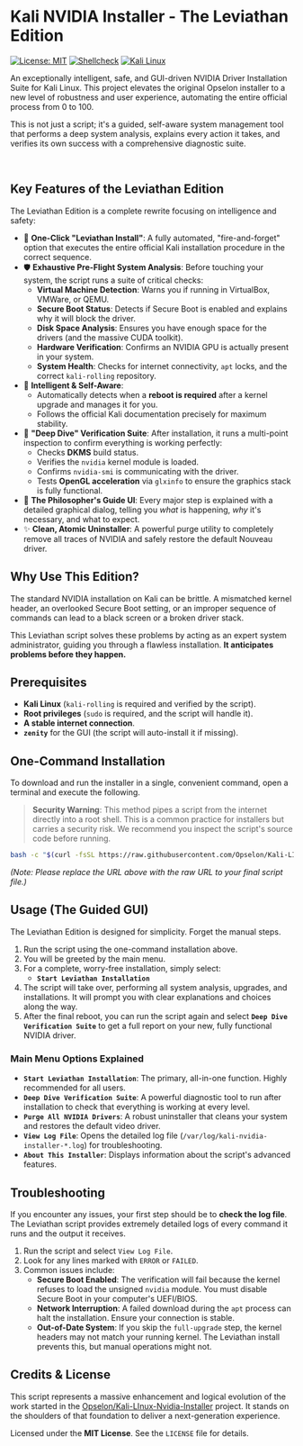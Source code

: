 # Kali NVIDIA Installer - The Leviathan Edition

[![License: MIT](https://img.shields.io/badge/License-MIT-yellow.svg)](https://opensource.org/licenses/MIT)
[![Shellcheck](https://img.shields.io/badge/Shell-Checked-green)](https://www.shellcheck.net/)
[![Kali Linux](https://img.shields.io/badge/OS-Kali_Linux-blue.svg)](https://www.kali.org/)

An exceptionally intelligent, safe, and GUI-driven NVIDIA Driver Installation Suite for Kali Linux. This project elevates the original Opselon installer to a new level of robustness and user experience, automating the entire official process from 0 to 100.

This is not just a script; it's a guided, self-aware system management tool that performs a deep system analysis, explains every action it takes, and verifies its own success with a comprehensive diagnostic suite.

<br>

## Key Features of the Leviathan Edition

The Leviathan Edition is a complete rewrite focusing on intelligence and safety:

*   🚀 **One-Click "Leviathan Install"**: A fully automated, "fire-and-forget" option that executes the entire official Kali installation procedure in the correct sequence.
*   🛡️ **Exhaustive Pre-Flight System Analysis**: Before touching your system, the script runs a suite of critical checks:
    *   **Virtual Machine Detection**: Warns you if running in VirtualBox, VMWare, or QEMU.
    *   **Secure Boot Status**: Detects if Secure Boot is enabled and explains why it will block the driver.
    *   **Disk Space Analysis**: Ensures you have enough space for the drivers (and the massive CUDA toolkit).
    *   **Hardware Verification**: Confirms an NVIDIA GPU is actually present in your system.
    *   **System Health**: Checks for internet connectivity, `apt` locks, and the correct `kali-rolling` repository.
*   🧠 **Intelligent & Self-Aware**:
    *   Automatically detects when a **reboot is required** after a kernel upgrade and manages it for you.
    *   Follows the official Kali documentation precisely for maximum stability.
*   🔎 **"Deep Dive" Verification Suite**: After installation, it runs a multi-point inspection to confirm everything is working perfectly:
    *   Checks **DKMS** build status.
    *   Verifies the `nvidia` kernel module is loaded.
    *   Confirms `nvidia-smi` is communicating with the driver.
    *   Tests **OpenGL acceleration** via `glxinfo` to ensure the graphics stack is fully functional.
*   📖 **The Philosopher's Guide UI**: Every major step is explained with a detailed graphical dialog, telling you *what* is happening, *why* it's necessary, and what to expect.
*   ✨ **Clean, Atomic Uninstaller**: A powerful purge utility to completely remove all traces of NVIDIA and safely restore the default Nouveau driver.

## Why Use This Edition?

The standard NVIDIA installation on Kali can be brittle. A mismatched kernel header, an overlooked Secure Boot setting, or an improper sequence of commands can lead to a black screen or a broken driver stack.

This Leviathan script solves these problems by acting as an expert system administrator, guiding you through a flawless installation. **It anticipates problems before they happen.**

## Prerequisites

*   **Kali Linux** (`kali-rolling` is required and verified by the script).
*   **Root privileges** (`sudo` is required, and the script will handle it).
*   **A stable internet connection**.
*   **`zenity`** for the GUI (the script will auto-install it if missing).

## One-Command Installation

To download and run the installer in a single, convenient command, open a terminal and execute the following.

> **Security Warning**: This method pipes a script from the internet directly into a root shell. This is a common practice for installers but carries a security risk. We recommend you inspect the script's source code before running.

```bash
bash -c "$(curl -fsSL https://raw.githubusercontent.com/Opselon/Kali-LInux-Nvidia-Installer/main/nvidia-installer-kali.sh)"
```
*(Note: Please replace the URL above with the raw URL to your final script file.)*

## Usage (The Guided GUI)

The Leviathan Edition is designed for simplicity. Forget the manual steps.

1.  Run the script using the one-command installation above.
2.  You will be greeted by the main menu.
3.  For a complete, worry-free installation, simply select:
    *   **`Start Leviathan Installation`**
4.  The script will take over, performing all system analysis, upgrades, and installations. It will prompt you with clear explanations and choices along the way.
5.  After the final reboot, you can run the script again and select **`Deep Dive Verification Suite`** to get a full report on your new, fully functional NVIDIA driver.

### Main Menu Options Explained

*   **`Start Leviathan Installation`**: The primary, all-in-one function. Highly recommended for all users.
*   **`Deep Dive Verification Suite`**: A powerful diagnostic tool to run after installation to check that everything is working at every level.
*   **`Purge All NVIDIA Drivers`**: A robust uninstaller that cleans your system and restores the default video driver.
*   **`View Log File`**: Opens the detailed log file (`/var/log/kali-nvidia-installer-*.log`) for troubleshooting.
*   **`About This Installer`**: Displays information about the script's advanced features.

## Troubleshooting

If you encounter any issues, your first step should be to **check the log file**. The Leviathan script provides extremely detailed logs of every command it runs and the output it receives.

1.  Run the script and select `View Log File`.
2.  Look for any lines marked with `ERROR` or `FAILED`.
3.  Common issues include:
    *   **Secure Boot Enabled**: The verification will fail because the kernel refuses to load the unsigned `nvidia` module. You must disable Secure Boot in your computer's UEFI/BIOS.
    *   **Network Interruption**: A failed download during the `apt` process can halt the installation. Ensure your connection is stable.
    *   **Out-of-Date System**: If you skip the `full-upgrade` step, the kernel headers may not match your running kernel. The Leviathan install prevents this, but manual operations might not.

## Credits & License

This script represents a massive enhancement and logical evolution of the work started in the [Opselon/Kali-LInux-Nvidia-Installer](https://github.com/Opselon/Kali-LInux-Nvidia-Installer) project. It stands on the shoulders of that foundation to deliver a next-generation experience.

Licensed under the **MIT License**. See the `LICENSE` file for details.